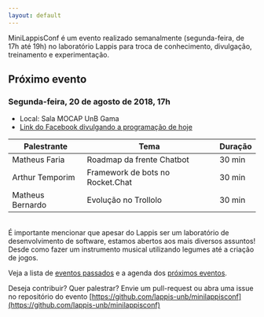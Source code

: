 ```yaml
---
layout: default
---
```


MiniLappisConf é um evento realizado semanalmente (segunda-feira, de 17h até
19h) no laboratório Lappis para troca de conhecimento, divulgação, treinamento
e experimentação.

## Próximo evento

### Segunda-feira, 20 de agosto de 2018, 17h

* Local: Sala MOCAP UnB Gama
* [Link do Facebook divulgando a programação de hoje](https://www.facebook.com/lappisunb5/photos/a.535168910237675/535168156904417)

| Palestrante      | Tema                                    | Duração |
| ---------------- | --------------------------------------- | ------- |
| Matheus Faria    | Roadmap da frente Chatbot               | 30 min  |
| Arthur Temporim  | Framework de bots no Rocket.Chat        | 30 min  |
| Matheus Bernardo | Evolução no Trollolo                    | 30 min  |

<br/>
É importante mencionar que apesar do Lappis ser um laboratório de
desenvolvimento de software, estamos abertos aos mais diversos assuntos! Desde
como fazer um instrumento musical utilizando legumes até a criação de jogos.

Veja a lista de <a href="passados">eventos passados</a> e
a agenda dos <a href="agenda">próximos eventos</a>.

Deseja contribuir? Quer palestrar? Envie um pull-request ou abra uma issue no
repositório do evento
[https://github.com/lappis-unb/minilappisconf](https://github.com/lappis-unb/minilappisconf)
